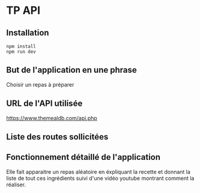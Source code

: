 # TP API

## Installation

```
npm install
npm run dev
```

## But de l'application en une phrase

Choisir un repas à préparer

## URL de l'API utilisée

https://www.themealdb.com/api.php

## Liste des routes sollicitées

## Fonctionnement détaillé de l'application

Elle fait apparaitre un repas aléatoire en éxpliquant la recette et donnant la liste de tout ces ingrédients
suivi d'une vidéo youtube montrant comment la réaliser.
